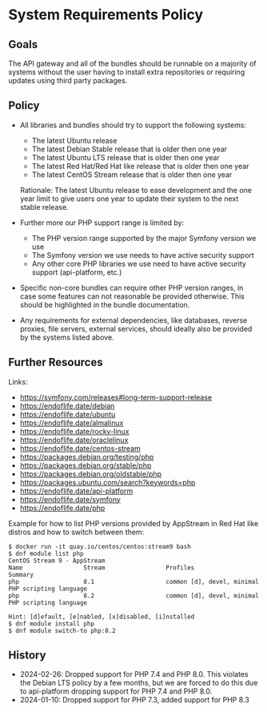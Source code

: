 # System Requirements Policy

## Goals

The API gateway and all of the bundles should be runnable on a majority of systems
without the user having to install extra repositories or requiring updates using third party packages.

## Policy

* All libraries and bundles should try to support the following systems:

    * The latest Ubuntu release
    * The latest Debian Stable release that is older then one year
    * The latest Ubuntu LTS release that is older then one year
    * The latest Red Hat/Red Hat like release that is older then one year
    * The latest CentOS Stream release that is older then one year

    Rationale: The latest Ubuntu release to ease development and the one year
    limit to give users one year to update their system to the next stable
    release.

* Further more our PHP support range is limited by:

    * The PHP version range supported by the major Symfony version we use
    * The Symfony version we use needs to have active security support
    * Any other core PHP libraries we use need to have active security support (api-platform, etc.)

* Specific non-core bundles can require other PHP version ranges, in case some
  features can not reasonable be provided otherwise. This should be highlighted
  in the bundle documentation.

* Any requirements for external dependencies, like databases, reverse proxies,
  file servers, external services, should ideally also be provided by the
  systems listed above.

## Further Resources

Links:

* https://symfony.com/releases#long-term-support-release
* https://endoflife.date/debian
* https://endoflife.date/ubuntu
* https://endoflife.date/almalinux
* https://endoflife.date/rocky-linux
* https://endoflife.date/oraclelinux
* https://endoflife.date/centos-stream
* https://packages.debian.org/testing/php
* https://packages.debian.org/stable/php
* https://packages.debian.org/oldstable/php
* https://packages.ubuntu.com/search?keywords=php
* https://endoflife.date/api-platform
* https://endoflife.date/symfony
* https://endoflife.date/php

Example for how to list PHP versions provided by AppStream in Red Hat like distros and how to switch between them:

```console
$ docker run -it quay.io/centos/centos:stream9 bash
$ dnf module list php
CentOS Stream 9 - AppStream
Name                 Stream                 Profiles                                   Summary                               
php                  8.1                    common [d], devel, minimal                 PHP scripting language                
php                  8.2                    common [d], devel, minimal                 PHP scripting language                

Hint: [d]efault, [e]nabled, [x]disabled, [i]nstalled
$ dnf module install php
$ dnf module switch-to php:8.2
```

## History

* 2024-02-26: Dropped support for PHP 7.4 and PHP 8.0. This violates the Debian
  LTS policy by a few months, but we are forced to do this due to api-platform
  dropping support for PHP 7.4 and PHP 8.0.
* 2024-01-10: Dropped support for PHP 7.3, added support for PHP 8.3
